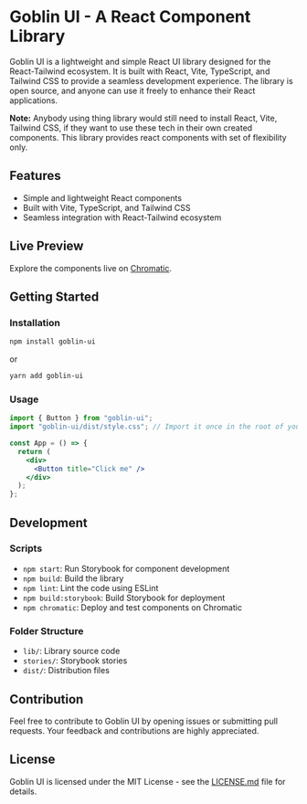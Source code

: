 # Goblin UI - A React Component Library

Goblin UI is a lightweight and simple React UI library designed for the React-Tailwind ecosystem. It is built with React, Vite, TypeScript, and Tailwind CSS to provide a seamless development experience. The library is open source, and anyone can use it freely to enhance their React applications.

**Note:** Anybody using thing library would still need to install React, Vite, Tailwind CSS, if they want to use these tech in their own created components. This library provides react components with set of flexibility only.

## Features

- Simple and lightweight React components
- Built with Vite, TypeScript, and Tailwind CSS
- Seamless integration with React-Tailwind ecosystem

## Live Preview

Explore the components live on [Chromatic](https://65bf62db67958723222ca2d1-jeqxhslgwd.chromatic.com/).

## Getting Started

### Installation

```bash
npm install goblin-ui
```

or

```bash
yarn add goblin-ui
```

### Usage

```jsx
import { Button } from "goblin-ui";
import "goblin-ui/dist/style.css"; // Import it once in the root of your repo.

const App = () => {
  return (
    <div>
      <Button title="Click me" />
    </div>
  );
};
```

## Development

### Scripts

- `npm start`: Run Storybook for component development
- `npm build`: Build the library
- `npm lint`: Lint the code using ESLint
- `npm build:storybook`: Build Storybook for deployment
- `npm chromatic`: Deploy and test components on Chromatic

### Folder Structure

- `lib/`: Library source code
- `stories/`: Storybook stories
- `dist/`: Distribution files

## Contribution

Feel free to contribute to Goblin UI by opening issues or submitting pull requests. Your feedback and contributions are highly appreciated.

## License

Goblin UI is licensed under the MIT License - see the [LICENSE.md](https://github.com/qur786/goblin-ui/blob/main/LICENSE) file for details.
